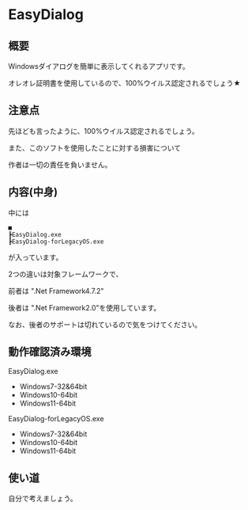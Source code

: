 # EasyDialog

## 概要

Windowsダイアログを簡単に表示してくれるアプリです。

オレオレ証明書を使用しているので、100%ウイルス認定されるでしょう★

## 注意点

先ほども言ったように、100%ウイルス認定されるでしょう。

また、このソフトを使用したことに対する損害について

作者は一切の責任を負いません。

## 内容(中身)

中には
```
■
┣EasyDialog.exe
┣EasyDialog-forLegacyOS.exe
```
が入っています。

2つの違いは対象フレームワークで、

前者は ".Net Framework4.7.2"

後者は ".Net Framework2.0"を使用しています。

なお、後者のサポートは切れているので気をつけてください。

## 動作確認済み環境

EasyDialog.exe
- Windows7-32&64bit
- Windows10-64bit
- Windows11-64bit

EasyDialog-forLegacyOS.exe
- Windows7-32&64bit
- Windows10-64bit
- Windows11-64bit

## 使い道 
自分で考えましょう。

